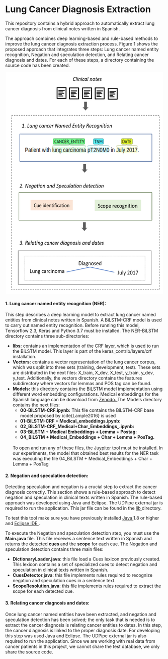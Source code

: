 # Lung Cancer Diagnosis Extraction
This repository contains a hybrid approach to automatically extract lung cancer diagnosis from clinical notes written in Spanish.

The approach combines deep learning-based and rule-based methods to improve the lung cancer diagnosis extraction process. Figure 1  shows the proposed approach that integrates three steps: Lung cancer named entity recognition</a>, Negation and speculation detection, and Relating cancer diagnosis and dates. For each of these steps, a directory containing the source code has been created.
<center> <img src="img/approach1.png" width="500" height="700"> </center>


<h4> 1. Lung cancer named entity recognition (NER): </h4>
This step describes a deep learning model to extract lung cancer named entities from clinical notes written in Spanish. A BiLSTM-CRF  model is used to carry out named entity recognition. Before running this model, Tensorflow 2.3, Keras and Python 3.7 must be installed. The NER-BiLSTM directory contains three sub-directories:
<ul>
  <li><strong>libs:</strong> contains an implementation of the CRF layer, which is used to run the BiLSTM model. This layer is part of the keras_contrib/layers/crf installation.</li>
  <li><strong>Vectors:</strong> contains a vector representation of the lung cancer corpus, which was split into three sets (training, development, test). These sets are distributed in the next files: X_train, X_dev, X_test, y_train, y_dev, y_test. Additionally, the vectors directory contains the features subdirectory where vectors for lemmas and POS tag can be found.</li>
  <li><strong>Models:</strong> this directory contains the BiLSTM model implementation using different word embedding configurations.
  Medical embeddings for the Spanish language can be download from <a href= "https://zenodo.org/record/3626806#.X_w5mXUzY0Q"> Zenodo. </a> The Models directory contains the next  files: 
  <ul>
    <li><strong> 00-BiLSTM-CRF.ipynb:</strong> This file contains the BiLSTM-CRF base model proposed by \cite{Lample2016} is used</li>
    <li><strong> 01-BiLSTM-CRF + Medical_embeddings.ipynb:</strong> </li> 
    <li><strong> 02_BiLSTM-CRF_Medical+Char_Embeddings_.ipynb:</strong> </li> 
    <li><strong> 03-BiLSTM + Medical Embeddings + Lemma + Postag:</strong>  </li>
    <li><strong> 04_BiLSTM + Medical_Embeddings + Char + Lemma + PosTag.</strong>  </li>
         
  </ul>
 <br> To open and run any of these files, the <a href= "https://jupyter.org/"> Juypiter tool </a>  must be installed. In our experiments, the model that obtained best results for the NER task  was  executing the file 04_BiLSTM + Medical_Embeddings + Char + Lemma + PosTag  
</li>
</ul>

<h4> 2. Negation and speculation detection: </h4>
Detecting speculation and negation is a crucial step to extract the cancer diagnosis correctly. This section shows a rule-based approach to detect negation and speculation in clinical texts written in Spanish. The rule-based approach was developed using Java and Eclipse. The UDPipe external jar is required to run the application. This jar file can be found in the <a href= "https://github.com/solarte7/lung_cancer_diagnosis/tree/main/negation_speculation/lib"> lib </a> directory. </br>

To test this tool make sure you have previously installed <a href = "https://www.java.com/es/Java"> Java </a> 1.8 or higher and <a href ="https://www.eclipse.org/downloads/"> Eclipse IDE </a>.</br>

To execute the Negation and speculation detection step,  you must use the <strong>Main.java </strong> file. This file receives a sentence text written in Spanish and returns the detected <strong>cues </strong> and the <strong>scope</strong> for each cue. The Negation and speculation detection contains three main files:
 <ul>
  <li><strong>DictionaryLoader.java</strong>: this file load a Cues lexicon previously created. This lexicon contains a set of specialized cues to detect negation and speculation in clinical texts written in Spanish.</li>
  <li><strong>CuesDetector.java</strong>: this file implements rules required to recognize negation and speculation cues in a sentence text.</li>
  <li><strong>ScopeResolution.java</strong>: this file implements rules required to extract the scope for each detected cue. 
    
 </ul>


<h4> 3. Relating cancer diagnosis and dates: </h4>
Once lung cancer named entities have been extracted, and negation and speculation detection has been solved; the only task that is needed is to extract the cancer diagnosis is relating cancer entities to dates. In this step, the cancer diagnosis is linked to the proper diagnosis date. For developing this step was used Java and Eclipse. The UDPipe external jar is also required to run the application. Since we are working with real data from cancer patients in this project, we cannot share the test database, we only share the source code.
